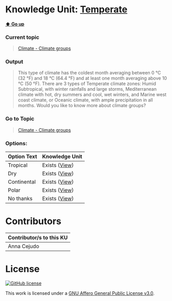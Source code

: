 # Knowledge Unit: [Temperate](../../knowledge_units/climate-climate-groups/temperate.md)

#### [:arrow_up: Go up](../../topics/climate-climate-groups.md)
### Current topic
> [Climate - Climate groups](../../topics/climate-climate-groups.md)
### Output
> This type of climate has the coldest month averaging between 0 °C (32 °F)  and 18 °C (64.4 °F) and at least one month averaging above 10 °C (50 °F). There are 3 types of Temperate climate zones: Humid Subtropical, with winter rainfalls and large storms, Mediterranean climate with hot, dry summers and cool, wet winters, and Marine west coast climate, or Oceanic climate, with ample precipitation in all months. Would you like to know more about climate groups?
### Go to Topic
> [Climate - Climate groups](../../topics/climate-climate-groups.md)

### Options: 

| Option Text | Knowledge Unit |
| - | - |  
| Tropical  |  Exists ([View](../../knowledge_units/climate-climate-groups/tropical.md))  |  
| Dry  |  Exists ([View](../../knowledge_units/climate-climate-groups/dry.md))  |  
| Continental  |  Exists ([View](../../knowledge_units/climate-climate-groups/continental.md))  |  
| Polar  |  Exists ([View](../../knowledge_units/climate-climate-groups/polar.md))  |  
| No thanks  |  Exists ([View](../../knowledge_units/climate-climate-groups/no-thanks.md))  | 

# Contributors

| Contributor/s to this KU |
| - | 
| Anna Cejudo |

# License
[![GitHub license](https://img.shields.io/github/license/inbrainz/cerebro)](https://github.com/inbrainz/cerebro/blob/master/LICENSE)

This work is licensed under a [GNU Affero General Public License v3.0](https://www.gnu.org/licenses/agpl-3.0.txt).